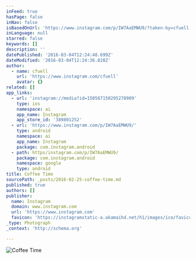 ```yaml
---
inFeed: true
hasPage: false
inNav: false
isBasedOnUrl: 'https://www.instagram.com/p/IW7AaEMWU9/?taken-by=cfuell'
inLanguage: null
starred: false
keywords: []
description: ''
datePublished: '2016-03-04T12:24:48.699Z'
dateModified: '2016-03-04T12:24:36.828Z'
author:
  - name: cfuell
    url: 'https://www.instagram.com/cfuell'
    avatar: {}
related: []
app_links:
  - url: 'instagram://media?id=150567150295278909'
    type: ios
    namespace: ai
    app_name: Instagram
    app_store_id: '389801252'
  - url: 'https://www.instagram.com/p/IW7AaEMWU9/'
    type: android
    namespace: ai
    app_name: Instagram
    package: com.instagram.android
  - path: https/instagram.com/p/IW7AaEMWU9/
    package: com.instagram.android
    namespace: google
    type: android
title: Coffee Time
sourcePath: _posts/2016-02-25-coffee-time.md
published: true
authors: []
publisher:
  name: Instagram
  domain: www.instagram.com
  url: 'https://www.instagram.com'
  favicon: 'https://instagramstatic-a.akamaihd.net/h1/images/ico/favicon.ico/7cdab0872b15.ico'
_type: Photograph
_context: 'http://schema.org'

---
```

![Coffee Time](https://s3-us-west-2.amazonaws.com/the-grid-img/p/ba6a17ff735a0d0c48b3c370b9919b1f168755f6.jpg)